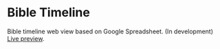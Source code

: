 # Bible Timeline
Bible timeline web view based on Google Spreadsheet. (In development) [Live preview](https://samuelabyan.github.io/bible-timeline/).
